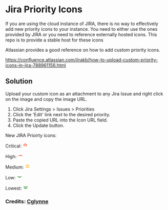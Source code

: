 # Jira Priority Icons
If you are using the cloud instance of JIRA, there is no way to effectively add new priority icons to your instance.
You need to either use the ones provided by JIRA or you need to reference externally hosted icons.
This repo is to provide a stable host for these icons

Atlassian provides a good reference on how to add custom priority icons.

https://confluence.atlassian.com/jirakb/how-to-upload-custom-priority-icons-in-jira-788961156.html

## Solution
Upload your custom icon as an attachment to any Jira Issue and right click on the image and copy the image URL.
1. Click Jira Settings > Issues > Priorities
1. Click the 'Edit' link next to the desired priority.
1. Paste the copied URL into the Icon URL field.
1. Click the Update button.

New JIRA Prioirty icons:

Critical:
![critical](https://github.com/nimothy/jira-priority-icons/blob/master/readme_icons/highest.png "Critical")

High:
![high](https://github.com/nimothy/jira-priority-icons/blob/master/readme_icons/high.png "High")

Medium:
![medium](https://github.com/nimothy/jira-priority-icons/blob/master/readme_icons/medium.png "Medium")

Low:
![low](https://github.com/nimothy/jira-priority-icons/blob/master/readme_icons/low.png "png")

Lowest:
![lowest](https://github.com/nimothy/jira-priority-icons/blob/master/readme_icons/lowest.png "Lowest")

### Credits: [Cglynne](https://github.com/cglynne/jira_priority_icons)

